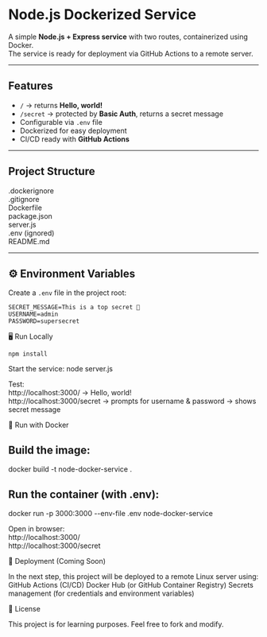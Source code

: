 # Node.js Dockerized Service

A simple **Node.js + Express service** with two routes, containerized using Docker.  
The service is ready for deployment via GitHub Actions to a remote server.

---

## Features
- `/` → returns **Hello, world!**
- `/secret` → protected by **Basic Auth**, returns a secret message
- Configurable via `.env` file
- Dockerized for easy deployment
- CI/CD ready with **GitHub Actions**

---

## Project Structure
 .dockerignore         <br>
 .gitignore           <br>
 Dockerfile           <br>
 package.json          <br>
 server.js             <br>
 .env (ignored)        <br>
 README.md           <br>


---

## ⚙️ Environment Variables
Create a `.env` file in the project root:

````env
SECRET_MESSAGE=This is a top secret 🚀
USERNAME=admin
PASSWORD=supersecret
````

🖥️ Run Locally

````Install dependencies:
npm install
````

Start the service:
node server.js


Test: <br>
http://localhost:3000/ → Hello, world! <br>
http://localhost:3000/secret → prompts for username & password → shows secret message

🐳 Run with Docker

## Build the image:<br>
docker build -t node-docker-service .


## Run the container (with .env):<br>
docker run -p 3000:3000 --env-file .env node-docker-service


Open in browser: <br>
http://localhost:3000/ <br>
http://localhost:3000/secret

🚀 Deployment (Coming Soon)

In the next step, this project will be deployed to a remote Linux server using:
GitHub Actions (CI/CD)
Docker Hub (or GitHub Container Registry)
Secrets management (for credentials and environment variables)

📜 License

This project is for learning purposes. Feel free to fork and modify.

